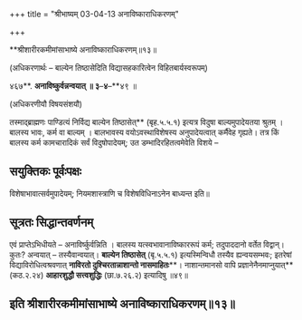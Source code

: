 +++
title = "श्रीभाष्यम् 03-04-13 अनाविष्काराधिकरणम्"

+++


**श्रीशारीरकमीमांसाभाष्ये अनाविष्काराधिकरणम्॥१३॥

(अधिकरणार्थः – बाल्येन तिष्ठासेदिति विद्यासहकारित्वेन विहितबार्यस्वरूपम्)

४६७**. **अनाविष्कुर्वन्नन्वयात् ॥ ३**–**४**–**४९ ॥

(अधिकरणीयौ विषयसंशयौ)

तस्माद्ब्राह्मणः पाण्डित्यं निर्विद्य बाल्येन तिष्ठासेत्** (बृह.५.५.१) इत्यत्र विदुषा बाल्यमुपादेयतया श्रुतम् । बालस्य भावः, कर्म वा बाल्यम् । बालभावस्य वयोऽवस्थाविशेषस्य अनुपादेयत्वात् कर्मैवेह गृह्यते। तत्र किं बालस्य कर्म कामचारादिकं सर्वं विदुषोपादेयम्; उत डम्भादिरहितत्वमेवेति विशये –

## सयुक्तिकः पूर्वःपक्षः

विशेषाभावात्सर्वमुपादेयम्; नियमशास्त्राणि च विशेषविधिनाऽनेन बाध्यन्त इति॥

## सूत्रतः सिद्धान्तवर्णनम्

एवं प्राप्तेऽभिधीयते – अनाविर्ष्कुर्वन्निति । बालस्य यत्स्वभावानाविष्काररूपं कर्म; तदुपाददानो वर्तेत विद्वान्। कुतः? अन्वयात् – तस्यैवान्वयात्। **बाल्येन तिष्ठासेत्** (बृ.५.५.१) इत्यस्मिन्विधौ तस्यैव ह्यन्वयसम्भवः; इतरेषां विद्याविरोधित्वश्रवणात् **नाविरतो दुश्चिरतान्नाशान्तो नासमाहितः****। नाशान्तमानसो वापि प्रज्ञानेनैनमाप्नुयात्** (कठ.२.२४) **आहारशुद्धौ सत्त्वशुद्धिः** (छा.७.२६.२) इत्यादिषु ॥४९॥

## इति श्रीशारीरकमीमांसाभाष्ये अनाविष्काराधिकरणम्॥१३॥


